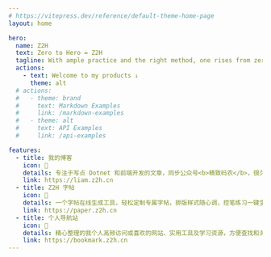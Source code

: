 ```yaml
---
# https://vitepress.dev/reference/default-theme-home-page
layout: home

hero:
  name: Z2H
  text: Zero to Hero = Z2H
  tagline: With ample practice and the right method, one rises from zero to hero.
  actions:
    - text: Welcome to my products ↓
      theme: alt
  # actions:
  #   - theme: brand
  #     text: Markdown Examples
  #     link: /markdown-examples
  #   - theme: alt
  #     text: API Examples
  #     link: /api-examples

features:
  - title: 我的博客
    icon: 📰
    details: 专注于写点 Dotnet 和前端开发的文章，同步公众号<b>精致码农</b>，很久没有更新了。
    link: https://liam.z2h.cn
  - title: Z2H 字帖
    icon: 📝
    details: 一个字帖在线生成工具，轻松定制专属字帖，排版样式随心调，控笔练习一键生成，助力高效练字！
    link: https://paper.z2h.cn
  - title: 个人导航站
    icon: 🚀
    details: 精心整理的我个人高频访问或喜欢的网站、实用工具及学习资源，方便查找和浏览。
    link: https://bookmark.z2h.cn
---
```


